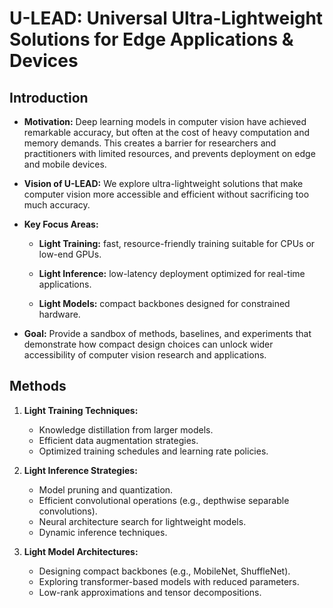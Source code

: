 # U-LEAD: Universal Ultra-Lightweight Solutions for Edge Applications & Devices

## Introduction

- **Motivation:** Deep learning models in computer vision have achieved remarkable accuracy, but often at the cost of heavy computation and memory demands. This creates a barrier for researchers and practitioners with limited resources, and prevents deployment on edge and mobile devices.

- **Vision of U-LEAD:** We explore ultra-lightweight solutions that make computer vision more accessible and efficient without sacrificing too much accuracy.

- **Key Focus Areas:**

  - **Light Training:** fast, resource-friendly training suitable for CPUs or low-end GPUs.

  - **Light Inference:** low-latency deployment optimized for real-time applications.

  - **Light Models:** compact backbones designed for constrained hardware.

- **Goal:** Provide a sandbox of methods, baselines, and experiments that demonstrate how compact design choices can unlock wider accessibility of computer vision research and applications.

## Methods

1. **Light Training Techniques:**

   - Knowledge distillation from larger models.
   - Efficient data augmentation strategies.
   - Optimized training schedules and learning rate policies.

2. **Light Inference Strategies:**

   - Model pruning and quantization.
   - Efficient convolutional operations (e.g., depthwise separable convolutions).
   - Neural architecture search for lightweight models.
   - Dynamic inference techniques.

3. **Light Model Architectures:**
   - Designing compact backbones (e.g., MobileNet, ShuffleNet).
   - Exploring transformer-based models with reduced parameters.
   - Low-rank approximations and tensor decompositions.
